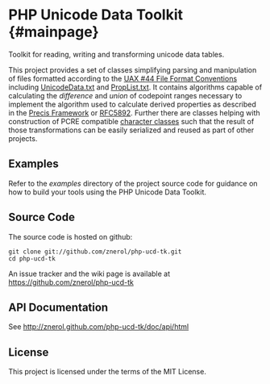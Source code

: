 PHP Unicode Data Toolkit                                            {#mainpage}
========================

Toolkit for reading, writing and transforming unicode data tables.

This project provides a set of classes simplifying parsing and manipulation of
files formatted according to the [UAX #44 File Format Conventions] including
[UnicodeData.txt] and [PropList.txt]. It contains algorithms capable of
calculating the _difference_ and _union_ of codepoint ranges necessary to
implement the algorithm used to calculate derived properties as described in
the [Precis Framework] or [RFC5892]. Further there are classes helping with
construction of PCRE compatible [character classes] such that the result of
those transformations can be easily serialized and reused as part of other
projects.

Examples
--------

Refer to the _examples_ directory of the project source code for guidance on
how to build your tools using the PHP Unicode Data Toolkit.

Source Code
-----------

The source code is hosted on github:

    git clone git://github.com/znerol/php-ucd-tk.git
    cd php-ucd-tk

An issue tracker and the wiki page is available at
https://github.com/znerol/php-ucd-tk


API Documentation
-----------------

See http://znerol.github.com/php-ucd-tk/doc/api/html

License
-------

This project is licensed under the terms of the MIT License.

[UAX #44 File Format Conventions]:
  http://www.unicode.org/reports/tr44/#Format_Conventions
[UnicodeData.txt]:
  http://www.unicode.org/Public/UNIDATA/UnicodeData.txt
[PropList.txt]:
  http://www.unicode.org/Public/UNIDATA/PropList.txt
[Precis Framework]:
  http://tools.ietf.org/html/draft-ietf-precis-framework-06#section-7
  "Precis Framework IETF Draft 6 - Section 7"
[RFC5892]:
  http://tools.ietf.org/html/rfc5892#section-3
  "RFC5892 - Section 3"
[character classes]:
  http://php.net/manual/en/regexp.reference.character-classes.php
